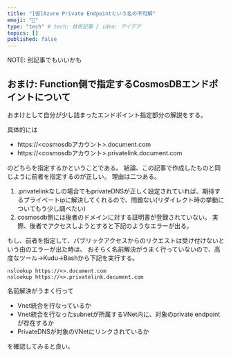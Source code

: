 ```yaml
---
title: "[仮]Azure Private Endpointという名の不可解"
emoji: "👋"
type: "tech" # tech: 技術記事 / idea: アイデア
topics: []
published: false
---
```


NOTE: 別記事でもいいかも
## おまけ: Function側で指定するCosmosDBエンドポイントについて

おまけとして自分が少し詰まったエンドポイント指定部分の解説をする。

具体的には
- https://<cosmosdbアカウント>.document.com
- https://<cosmosdbアカウント>.privatelink.document.com

のどちらを指定するかということである。
結論、この記事で作成したものと同じように前者を指定するのが正しい。
理由は二つある。
1. .privatelinkなしの場合でもprivateDNSが正しく設定されていれば、期待するプライベートipに解決してくれるので、問題ない(リダイレクト時の挙動についてもう少し調べたい)
2. cosmosdb側には後者のドメインに対する証明書が登録されていない。
    実際、後者でアクセスしようとすると下記のようなエラーが出る。

もし、前者を指定して、パブリックアクセスからのリクエストは受け付けないという由のエラーが出た時は、
おそらく名前解決がうまく行っていないので、高度なツール->Kudu->Bashから下記を実行する。
```
nslookup https://<>.document.com
nslookup https://<>.privatelink.document.com
```

名前解決がうまく行って

- Vnet統合を行なっているか
- Vnet統合を行なったsubnetが所属するVNet内に、対象のprivate endpointが存在するか
- PrivateDNSが対象のVNetにリンクされているか

を確認してみると良い。

